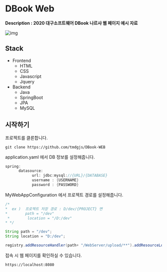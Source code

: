 # DBook Web

**Description : 2020 대구소프트웨어 DBook 나르샤 웹 페이지 예시 자료**



![img](https://www.notion.so/image/https%3A%2F%2Fs3-us-west-2.amazonaws.com%2Fsecure.notion-static.com%2F60db7c5e-3557-4aa8-a3d0-c015645dccc9%2FUntitled.png?table=block&id=5e022ac5-b462-4900-afc9-c34b89add8af&width=3840&userId=779ce7c6-5c92-476c-bee4-050c75c24982&cache=v2)



## Stack

- Frontend
  - HTML
  - CSS
  - Javascript
  - Jquery
- Backend
  - Java
  - SpringBoot
  - JPA
  - MySQL



## 시작하기

프로젝트를 클론합니다.

```
git clone https://github.com/tmdgjs/DBook-WEB
```

application.yaml 에서 DB 정보를 설정해줍니다.

```java
spring:
      datasource:
            url: jdbc:mysql://{URL}/{DATABASE}
            username : {USERNAME}
            password : {PASSWORD}
```

MyWebAppConfiguration 에서 프로젝트 경로를 설정해줍니다.

```java
/*
*  ex )  프로젝트 저장 경로 : D/dev/{PROJECT} 면
*        path = "/dev"
 *        location = "/D:/dev"
* */

String path = "/dev";
String location = "D:/dev";

registry.addResourceHandler(path+ "/WebServer/upload/**").addResourceLocations("file:/"+ location +"v/WebServer/upload/");
```

접속 시 웹 페이지를 확인하실 수 있습니다.

```
https://localhost:8080
```


